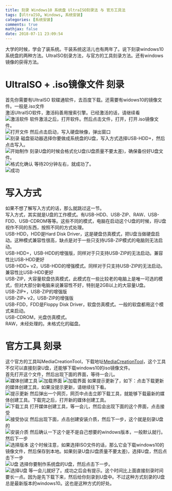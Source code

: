 ```yaml
---
title: 刻录 Windows10 系统盘 UltraISO刻录法 与 官方工具法
tags: [UltraISO, Windows, 系统安装]
categories: [系统安装]
comments: true
mathjax: false
date: 2018-07-11 23:09:54
---
```

大学的时候，学会了装系统。干装系统这活儿也有两年了。说下刻录windows10系统盘的两种方法。UltraISO刻录方法，与官方的工具刻录方法。还有windows镜像的获得方法。  

<!-- more -->

# UltraISO + .iso镜像文件 刻录
首先你需要有UltraISO 软碟通软件，去百度下载。还需要有widows10的镜像文件。一般是.iso文件  
激活UltraISO软件，激活码善用搜索引擎。已经激活的话，请继续看  
![激活软件](/images/burn-windows-installation-disk/1.png)
软件激活之后，打开软件。然后点击文件，打开，打开.iso镜像文件。  
![打开文件](/images/burn-windows-installation-disk/2.png)
然后点击启动，写入硬盘映像，弹出窗口  
![刻录](/images/burn-windows-installation-disk/3.png)
磁盘驱动器选择你要做成系统盘的U盘，写入方式选择USB-HDD+，然后点击写入。  
![开始制作](/images/burn-windows-installation-disk/4.png)
刻录U盘的时候会格式化U盘(U盘质量不要太差)，确保备份好U盘文件。  
![格式化确认](/images/burn-windows-installation-disk/5.png)
等待20分钟左右，就成功了。  
![成功](/images/burn-windows-installation-disk/6.png)

# 写入方式
如果不想了解写入方式的话，那么就跳过这一节。  
写入方式，其实就是U盘的工作模式。有USB-HDD、USB-ZIP、RAW、USB-FDD、USB-CDROM等等。这些不同的模式，电脑在启动这个U盘的时候，将U盘视作不同的东西，按照不同的方式处理。  
USB-HDD，HDD是Hard Disk Driver，这是硬盘仿真模式，把U盘当做硬盘启动。这种模式兼容性很高，缺点是对于一些只支持USB-ZIP模式的电脑则无法启动。  
USB-HDD+，USB-HDD的增强版，同样对于只支持USB-ZIP的无法启动。兼容性比USB-HDD更好  
USB-HDD+ v2，USB-HDD的增强模式。同样对于只支持USB-ZIP的无法启动。兼容性比USB-HDD更好  
USB-ZIP，大容量软盘仿真模式，此模式在一些比较老的电脑上是唯一可选的模式，但对大部分新电脑来说兼容性不好，特别是2GB以上的大容量U盘。  
USB-ZIP+，USB-ZIP的增强版  
USB-ZIP+ v2，USB-ZIP的增强版  
USB-FDD，FDD是Floppy Disk Driver，软盘仿真模式。一般的软盘都用这个模式来启动。  
USB-CDROM，光盘仿真模式。  
RAW，未经处理的。未格式化的磁盘。  

# 官方工具 刻录
这个官方的工具叫MediaCreationTool，下载地址[MediaCreationTool](https://go.microsoft.com/fwlink/?LinkId=691209)，这个工具不仅可以直接刻录U盘，还能够下载windows10的iso镜像文件。  
首先打开这个文件，然后出现下面的界面，等待一会儿。  
![媒体创建工具](/images/burn-windows-installation-disk/7.png)
![加载界面](/images/burn-windows-installation-disk/8.png)
![加载界面](/images/burn-windows-installation-disk/9.png)
如果提示更新了，如下：点击下载更新的媒体创建工具，如果没提示更新，请继续往下看。  
![提示更新](/images/burn-windows-installation-disk/10.png)
然后弹出一个网页，网页中点击立即下载工具，就能够下载最新的媒体创建工具。下载完之后，打开新的媒体创建工具。  
![下载工具](/images/burn-windows-installation-disk/11.png)
打开媒体创建工具，等一会儿，然后会出现下面的这个界面，点击接受  
![接受协议](/images/burn-windows-installation-disk/12.png)
然后出现下面，点击创建安装介质，然后下一步，这个就是刻录U盘的  
![安装介质](/images/burn-windows-installation-disk/13.png)
然后确认一下这个是不是自己想要的windows版本，一般默认就行。然后下一步  
![选择版本](/images/burn-windows-installation-disk/14.png)
这个时候注意，如果选择ISO文件的话，那么它会下载windows10的镜像文件，然后保存到本地。如果刻录U盘(U盘质量不要太差)，选择U盘，然后点击下一步  
![U盘](/images/burn-windows-installation-disk/15.png)
选择你要制作系统盘的U盘，然后点击下一步。  
![选择U盘](/images/burn-windows-installation-disk/16.png)
等一会儿就好了。成功之后会有提示。这个时间比上面直接刻录时间要长一点。因为是先下载下来，然后给你刻录到U盘中。不过这种方式刻录的U盘总是最新版本的windows10。这也是这种方式的好处。  